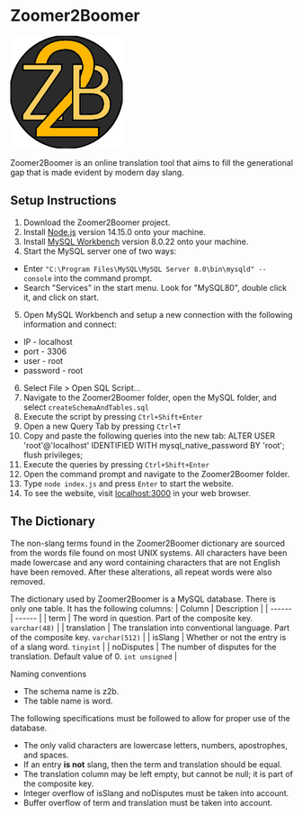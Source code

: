 # Zoomer2Boomer
![Logo](./public/img/logo.png "A beautiful logo")

Zoomer2Boomer is an online translation tool that aims to fill the generational gap that is made evident by modern day slang.

## Setup Instructions
1. Download the Zoomer2Boomer project.
2. Install [Node.js](https://nodejs.org/en/) version 14.15.0 onto your machine.
3. Install [MySQL Workbench](https://dev.mysql.com/downloads/workbench/) version 8.0.22 onto your machine.
4. Start the MySQL server one of two ways:
  * Enter `"C:\Program Files\MySQL\MySQL Server 8.0\bin\mysqld" --console` into the command prompt.
  * Search "Services" in the start menu. Look for "MySQL80", double click it, and click on start.
5. Open MySQL Workbench and setup a new connection with the following information and connect:
  * IP - localhost
  * port - 3306
  * user - root
  * password - root
6. Select File > Open SQL Script...
7. Navigate to the Zoomer2Boomer folder, open the MySQL folder, and select `createSchemaAndTables.sql`
8. Execute the script by pressing `Ctrl+Shift+Enter`
9. Open a new Query Tab by pressing `Ctrl+T`
10. Copy and paste the following queries into the new tab:
        ALTER USER 'root'@'localhost' IDENTIFIED WITH mysql_native_password BY 'root';
        flush privileges;
11. Execute the queries by pressing `Ctrl+Shift+Enter`
12. Open the command prompt and navigate to the Zoomer2Boomer folder.
13. Type `node index.js` and press `Enter` to start the website.
14. To see the website, visit [localhost:3000](http://localhost:3000) in your web browser.

## The Dictionary
The non-slang terms found in the Zoomer2Boomer dictionary are sourced from the words file found on most UNIX systems. All characters have been made lowercase and any word containing characters that are not English have been removed. After these alterations, all repeat words were also removed.

The dictionary used by Zoomer2Boomer is a MySQL database. There is only one table. It has the following columns:
| Column        | Description                                                                           |
| ------        | ------                                                                                |
| term          | The word in question. Part of the composite key. `varchar(48)`                        |
| translation   | The translation into conventional language. Part of the composite key. `varchar(512)` |
| isSlang       | Whether or not the entry is of a slang word. `tinyint`                                |
| noDisputes    | The number of disputes for the translation. Default value of 0. `int unsigned`        |

Naming conventions
* The schema name is z2b.
* The table name is word.

The following specifications must be followed to allow for proper use of the database.
* The only valid characters are lowercase letters, numbers, apostrophes, and spaces.
* If an entry __is not__ slang, then the term and translation should be equal.
* The translation column may be left empty, but cannot be null; it is part of the composite key.
* Integer overflow of isSlang and noDisputes must be taken into account.
* Buffer overflow of term and translation must be taken into account.